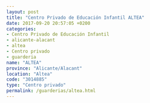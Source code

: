 ```yaml
---
layout: post
title: "Centro Privado de Educación Infantil ALTEA"
date: 2017-09-20 20:57:05 +0200
categories:
- Centro Privado de Educación Infantil
- alicante-alacant
- altea
- Centro privado
- guarderia
name: "ALTEA"
province: "Alicante/Alacant"
location: "Altea"
code: "3014885"
type: "Centro privado"
permalink: /guarderias/altea.html
---
```

